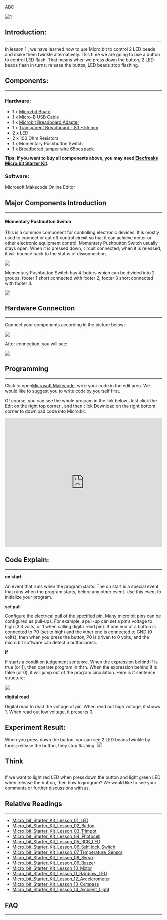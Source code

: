 ABC

![2](https://i.imgur.com/SVbSfPB.jpg)

## Introduction:
---

In lesson 1 , we have learned how to use Micro:bit to control 2 LED beads and make them twinkle alternatively. This time we are going to use a button to control LED flash. That means when we press down the button, 2 LED beads flash in turns; release the button, LED beads stop flashing.


## Components:
---
### Hardware:

- 1 x [Micro:bit Board](http://www.elecfreaks.com/estore/bbc-micro-bit-board-for-coding-programming.html)
- 1 x Micro-B USB Cable  
- 1 x [Microbit Breadboard Adapter](http://www.elecfreaks.com/estore/microbit-breadboard-adapter.html)
- 1 x [Transparent Breadboard - 83 * 55 mm](http://www.elecfreaks.com/estore/transparent-breadboard-83-55-mm.html)
- 2 x LED
- 2 x 100 Ohm Resistors  
- 1 x Momentary Pushbutton Switch
- 1 x [Breadborad jumper wire 65pcs pack](http://www.elecfreaks.com/estore/breadborad-jumper-wire-65pcs-pack.html)


**Tips: If you want to buy all components above, you may need [Elecfreaks Micro:bit Starter Kit](http://www.elecfreaks.com/estore/elecfreaks-micro-bit-starter-kit-795.html).**
 
 
### Software:
Microsoft Makecode Online Editor



## Major Components Introduction
---

#### Momentary Pushbutton Switch

This is a common component for controlling electronic devices. It is mostly used to connect or cut off control circuit so that it can achieve motor or other electronic equipment control.
Momentary Pushbutton Switch usually stays open. When it is pressed down, circuit connected; when it is released, it will bounce back to the status of disconnection.

 ![](https://www.elecfreaks.com/wp-content/uploads/2018/03/2-4.jpg)

Momentary Pushbutton Switch has 4 footers which can be divided into 2 groups: footer 1 short connected with footer 2, footer 3 short connected with footer 4.

![]( https://www.elecfreaks.com/wp-content/uploads/2018/03/3-4.jpg)


## Hardware Connection
---

Connect your components according to the picture below:

![](https://www.elecfreaks.com/wp-content/uploads/2018/03/4-1.png) 

After connection, you will see:

 ![](https://www.elecfreaks.com/wp-content/uploads/2018/03/5-5.jpg)


## Programming
---

Click to open[Microsoft Makecode](https://makecode.microbit.org/), write your code in the edit area. We would like to suggest you to write code by yourself first.

Of course, you can see the whole program in the link below. Just click the Edit on the right top corner , and then click Download on the right bottom corner to download code into Micro:bit.

<div style="position:relative;height:0;padding-bottom:81.97%;overflow:hidden;"><iframe style="position:absolute;top:0;left:0;width:100%;height:100%;" src="https://makecode.microbit.org/---run?id=_6sjLfwXVhaxg" allowfullscreen="allowfullscreen" sandbox="allow-popups allow-forms allow-scripts allow-same-origin" frameborder="0"></iframe></div>


## Code Explain:
---
**on start**

An event that runs when the program starts.
The on start is a special event that runs when the program starts, before any other event. Use this event to initialize your program.

**set pull**

Configure the electrical pull of the specified pin.
Many micro:bit pins can be configured as pull-ups. For example, a pull-up can set a pin’s voltage to high (3.3 volts, or 1 when calling digital read pin). If one end of a button is connected to P0 (set to high) and the other end is connected to GND (0 volts), then when you press the button, P0 is driven to 0 volts, and the micro:bit software can detect a button press.

**if**

If starts a condition judgement sentence. When the expression behind if is true (or 1), then operate program in than. When the expression behind if is false (or 0), it will jump out of the program circulation. Here is If sentence structure:

![](https://www.elecfreaks.com/wp-content/uploads/2018/03/6-3.jpg)

**digital read**

Digital read to read the voltage of pin. When read out high voltage, it shows 1. When read out low voltage, it presents 0.


## Experiment Result:

When you press down the button, you can see 2 LED beads twinkle by turns; release the button, they stop flashing.
![](https://www.elecfreaks.com/wp-content/uploads/2018/03/1-1.gif)


## Think
---
If we want to light red LED when press down the button and light green LED when release the button, then how to program? We would like to see your comments or further discussions with us. 

## Relative Readings
---
- [Micro_bit_Starter_Kit_Lesson_01_LED](/Micro_bit_Starter_Kit_Lesson_01_LED/)
- [Micro_bit_Starter_Kit_Lesson_02_Button](/Micro_bit_Starter_Kit_Lesson_02_Button/)
- [Micro_bit_Starter_Kit_Lesson_03_Trimpot](/Micro_bit_Starter_Kit_Lesson_03_Trimpot/)
- [Micro_bit_Starter_Kit_Lesson_04_Photocell](/Micro_bit_Starter_Kit_Lesson_04_Photocell/)
- [Micro_bit_Starter_Kit_Lesson_05_RGB_LED](/Micro_bit_Starter_Kit_Lesson_05_RGB_LED/)
- [Micro_bit_Starter_Kit_Lesson_06_Self_lock_Switch](/Micro_bit_Starter_Kit_Lesson_06_Self_lock_Switch/)
- [Micro_bit_Starter_Kit_Lesson_07_Temperature_Sensor](/Micro_bit_Starter_Kit_Lesson_07_Temperature_Sensor/)
- [Micro_bit_Starter_Kit_Lesson_08_Servo](/Micro_bit_Starter_Kit_Lesson_08_Servo/)
- [Micro_bit_Starter_Kit_Lesson_09_Buzzer](/Micro_bit_Starter_Kit_Lesson_09_Buzzer/)
- [Micro_bit_Starter_Kit_Lesson_10_Motor](Micro_bit_Starter_Kit_Lesson_10_Motor)
- [Micro_bit_Starter_Kit_Lesson_11_Rainbow_LED](/Micro_bit_Starter_Kit_Lesson_11_Rainbow_LED/)
- [Micro_bit_Starter_Kit_Lesson_12_Accelerometer](/Micro_bit_Starter_Kit_Lesson_12_Accelerometer/)
- [Micro_bit_Starter_Kit_Lesson_13_Compass](/Micro_bit_Starter_Kit_Lesson_13_Compass/)
- [Micro_bit_Starter_Kit_Lesson_14_Ambient_Light](/Micro_bit_Starter_Kit_Lesson_14_Ambient_Light/)

## FAQ
---

   

